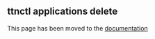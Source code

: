 ## ttnctl applications delete

This page has been moved to the [documentation](https://www.thethingsnetwork.org/docs/cli/#ttnctl-applications-delete)